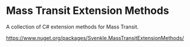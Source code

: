 # Mass Transit Extension Methods
A collection of C# extension methods for Mass Transit.

https://www.nuget.org/packages/Svenkle.MassTransitExtensionMethods/